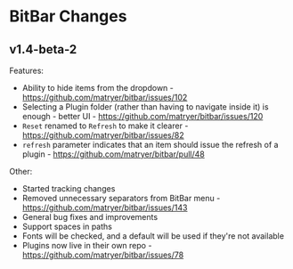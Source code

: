 # BitBar Changes

## v1.4-beta-2

Features:

  * Ability to hide items from the dropdown - https://github.com/matryer/bitbar/issues/102
  * Selecting a Plugin folder (rather than having to navigate inside it) is enough - better UI - https://github.com/matryer/bitbar/issues/120
  * `Reset` renamed to `Refresh` to make it clearer - https://github.com/matryer/bitbar/issues/82
  * `refresh` parameter indicates that an item should issue the refresh of a plugin - https://github.com/matryer/bitbar/pull/48

Other:

  * Started tracking changes
  * Removed unnecessary separators from BitBar menu - https://github.com/matryer/bitbar/issues/143
  * General bug fixes and improvements
  * Support spaces in paths
  * Fonts will be checked, and a default will be used if they're not available
  * Plugins now live in their own repo - https://github.com/matryer/bitbar/issues/78